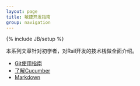 ```yaml
---
layout: page
title: 敏捷开发指南
group: navigation
---
```

{% include JB/setup %}

本系列文章针对初学者，对Rail开发的技术桟做全面介绍。

* [Git使用指南](git.html)
* [了解Cucumber](cucumber-first.html)
* [Markdown](markdown.html)
